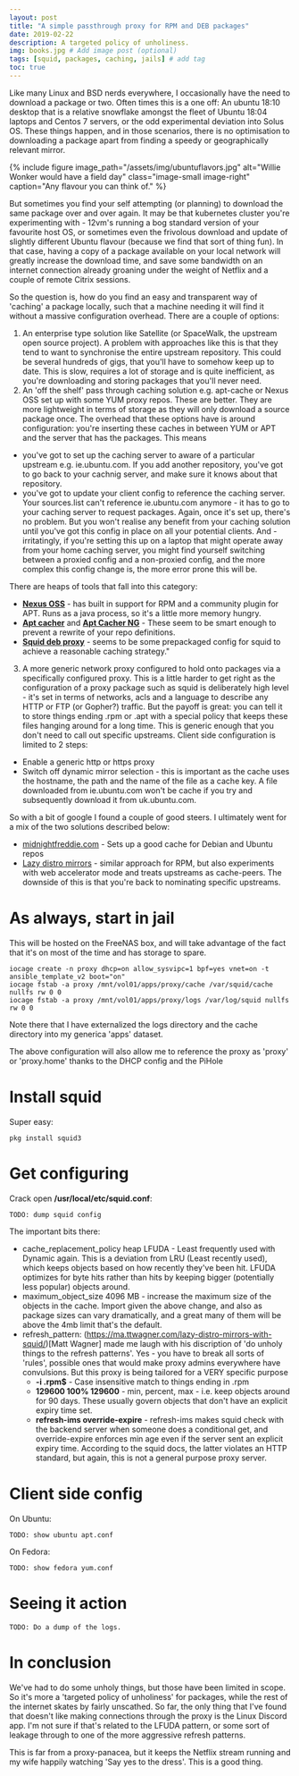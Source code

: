 ```yaml
---
layout: post
title: "A simple passthrough proxy for RPM and DEB packages"
date: 2019-02-22
description: A targeted policy of unholiness.
img: books.jpg # Add image post (optional)
tags: [squid, packages, caching, jails] # add tag
toc: true
---
```


Like many Linux and BSD nerds everywhere, I occasionally have the need to download a package or two. Often times this is a one off: An ubuntu 18:10 desktop that is a relative snowflake amongst the fleet of Ubuntu 18:04 laptops and Centos 7 servers, or the odd experimental deviation into Solus OS. These things happen, and in those scenarios, there is no optimisation to downloading a package apart from finding a speedy or geographically relevant mirror.

{% include figure image_path="/assets/img/ubuntuflavors.jpg" alt="Willie Wonker would have a field day" class="image-small image-right" caption="Any flavour you can think of." %}

But sometimes you find your self attempting (or planning) to download the same package over and over again. It may be that kubernetes cluster you're experimenting with - 12vm's running a bog standard version of your favourite host OS, or sometimes even the frivolous download and update of slightly different Ubuntu flavour (because we find that sort of thing fun). In that case, having a copy of a package available on your local network will greatly increase the download time, and save some bandwidth on an internet connection already groaning under the weight of Netflix and a couple of remote Citrix sessions.

So the question is, how do you find an easy and transparent way of 'caching' a package locally, such that a machine needing it will find it without a massive configuration overhead. There are a couple of options:
1. An enterprise type solution like Satellite (or SpaceWalk, the upstream open source project). A problem with approaches like this is that they tend to want to synchronise the entire upstream repository. This could be several hundreds of gigs, that you'll have to somehow keep up to date. This is slow, requires a lot of storage and is quite inefficient, as you're downloading and storing packages that you'll never need.
2. An 'off the shelf' pass through caching solution e.g. apt-cache or Nexus OSS set up with some YUM proxy repos. These are better. They are more lightweight in terms of storage as they will only download a source package once. The overhead that these options have is around configuration: you're inserting these caches in between YUM or APT and the server that has the packages. This means
  - you've got to set up the caching server to aware of a particular upstream e.g. ie.ubuntu.com. If you add another repository, you've got to go back to your cachnig server, and make sure it knows about that repository.
  - you've got to update your client config to reference the caching server. Your sources.list can't reference  ie.ubuntu.com anymore - it has to go to your caching server to request packages. Again, once it's set up, there's no problem. But you won't realise any benefit from your caching solution until you've got this config in place on all your potential clients. And - irritatingly, if you're setting this up on a laptop that might operate away from your home caching server, you might find yourself switching between a proxied config and a non-proxied config, and the more complex this config change is, the more error prone this will be.


  <div class="notebox">

There are heaps of tools that fall into this category:
<ul>
<li><a href="https://www.sonatype.com/nexus-repository-oss"><b>Nexus OSS</b></a> - has built in support for RPM and a community plugin for APT. Runs as a java process, so it's a little more memory hungry. </li>
<li><a href="https://help.ubuntu.com/community/Apt-Cacher-Server"><b>Apt cacher</b></a> and <a href="https://wiki.debian.org/AptCacherNg"><b>Apt Cacher NG</b></a> - These seem to be smart enough to prevent a rewrite of your repo definitions. </li>
<li><a href="https://launchpad.net/squid-deb-proxy"><b>Squid deb proxy</b></a> - seems to be some prepackaged config for squid to achieve a reasonable caching strategy." </li>
</ul>
  </div>

3. A more generic network proxy configured to hold onto packages via a specifically configured proxy. This is a little harder to get right as the configuration of a proxy package such as squid is deliberately high level -  it's set in terms of networks, acls and a language to describe any HTTP or FTP (or Gopher?) traffic. But the payoff is great: you can tell it to store things ending .rpm or .apt with a special policy that keeps these files hanging around for a long time. This is generic enough that you don't need to call out specific upstreams. Client side configuration is limited to 2 steps:
- Enable a generic http or https proxy
- Switch off dynamic mirror selection - this is important as the cache uses the hostname, the path and the name of the file as a cache key. A file downloaded from ie.ubuntu.com won't be cache if you try and subsequently download it from uk.ubuntu.com.

So with a bit of google I found a couple of good steers. I ultimately went for a mix of the two solutions described below:
- [midnightfreddie.com](https://www.midnightfreddie.com/using-squid-to-cache-apt-updates-for-debian-and-ubuntu.html) - Sets up a good cache for Debian and Ubuntu repos
- [Lazy distro mirrors](https://ma.ttwagner.com/lazy-distro-mirrors-with-squid/) - similar approach for RPM, but also experiments with web accelerator mode and treats upstreams as cache-peers. The downside of this is that you're back to nominating specific upstreams.

# As always, start in jail

This will be hosted on the FreeNAS box, and will take advantage of the fact that it's on most of the time and has storage to spare.

```
iocage create -n proxy dhcp=on allow_sysvipc=1 bpf=yes vnet=on -t ansible_template_v2 boot="on"
iocage fstab -a proxy /mnt/vol01/apps/proxy/cache /var/squid/cache nullfs rw 0 0
iocage fstab -a proxy /mnt/vol01/apps/proxy/logs /var/log/squid nullfs rw 0 0

```

Note there that I have externalized the logs directory and the cache directory into my generica 'apps' dataset.

The above configuration will also allow me to reference the proxy as 'proxy' or 'proxy.home' thanks to the DHCP config and the PiHole

# Install squid

Super easy:

```
pkg install squid3
```

# Get configuring

Crack open __/usr/local/etc/squid.conf__:

```
TODO: dump squid config
```

The important bits there:
- cache_replacement_policy heap LFUDA - Least frequently used with Dynamic again. This is a deviation from LRU (Least recently used), which keeps objects based on how recently they've been hit. LFUDA optimizes for byte hits rather than hits by keeping bigger (potentially less popular) objects around.
- maximum_object_size 4096 MB - increase the maximum size of the objects in the cache. Import given the above change, and also as package sizes can vary dramatically, and a great many of them will be above the 4mb limit that's the default.
- refresh_pattern: (https://ma.ttwagner.com/lazy-distro-mirrors-with-squid/)[Matt Wagner] made me laugh with his discription of 'do unholy things to the refresh patterns'.  Yes - you have to break all sorts of 'rules', possible ones that would make proxy admins everywhere have convulsions. But this proxy is being tailored for a VERY specific purpose
  - __-i .rpm$__ - Case insensitive match to things ending in .rpm
  - __129600 100% 129600__  - min, percent, max - i.e. keep objects around for 90 days. These usually govern objects that don't have an explicit expiry time set.
  - __refresh-ims override-expire__ -  refresh-ims makes squid check with the backend server when someone does a conditional get, and override-expire enforces min age even if the server sent an explicit expiry time. According to the squid docs, the latter violates an HTTP standard, but again, this is not a general purpose proxy server.


# Client side config

On Ubuntu:

```
TODO: show ubuntu apt.conf
```

On Fedora:

```
TODO: show fedora yum.conf

```

# Seeing it action

```
TODO: Do a dump of the logs.
```

# In conclusion

We've had to do some unholy things, but those have been limited in scope. So it's more a 'targeted policy of unholiness' for packages, while the rest of the internet skates by fairly unscathed. So far, the only thing that I've found that doesn't like making connections through the proxy is the Linux Discord app. I'm not sure if that's related to the LFUDA pattern, or some sort of leakage through to one of the more aggressive refresh patterns.

This is far from a proxy-panacea, but it keeps the Netflix stream running and my wife happily watching 'Say yes to the dress'. This is a good thing.
